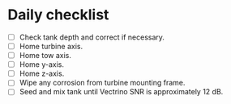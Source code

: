 # Daily checklist

  - [ ] Check tank depth and correct if necessary.
  - [ ] Home turbine axis.
  - [ ] Home tow axis.
  - [ ] Home y-axis.
  - [ ] Home z-axis.
  - [ ] Wipe any corrosion from turbine mounting frame.
  - [ ] Seed and mix tank until Vectrino SNR is approximately 12 dB.

